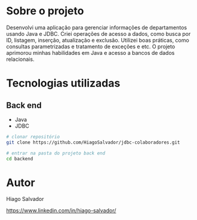 # Sobre o projeto

Desenvolvi uma aplicação para gerenciar informações de departamentos usando Java e JDBC. Criei operações de acesso a dados, como busca por ID, listagem, inserção, atualização e exclusão. Utilizei boas práticas, como consultas parametrizadas e tratamento de exceções e etc. O projeto aprimorou minhas habilidades em Java e acesso a bancos de dados relacionais.


# Tecnologias utilizadas
## Back end
- Java
- JDBC

```bash
# clonar repositório
git clone https://github.com/HiagoSalvador/jdbc-colaboradores.git

# entrar na pasta do projeto back end
cd backend
```



















  # Autor

Hiago Salvador

https://www.linkedin.com/in/hiago-salvador/

